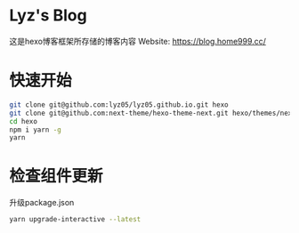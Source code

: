 # Lyz's Blog
这是hexo博客框架所存储的博客内容
Website: https://blog.home999.cc/

# 快速开始
```bash
git clone git@github.com:lyz05/lyz05.github.io.git hexo
git clone git@github.com:next-theme/hexo-theme-next.git hexo/themes/next
cd hexo
npm i yarn -g
yarn
```

# 检查组件更新
升级package.json
```bash
yarn upgrade-interactive --latest
```

